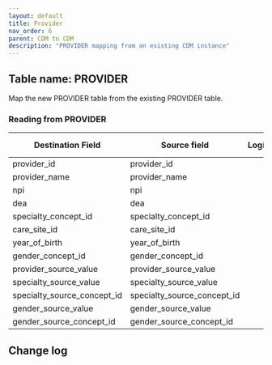 ```yaml
---
layout: default
title: Provider
nav_order: 6
parent: CDM to CDM
description: "PROVIDER mapping from an existing CDM instance"
---
```


## Table name: **PROVIDER**

Map the new PROVIDER table from the existing PROVIDER table.

### Reading from **PROVIDER**

| Destination Field | Source field | Logic | Comment field |
| --- | --- | --- | --- |
| provider_id | provider_id | |  |
| provider_name | provider_name | |  |
| npi | npi  | |  |
| dea | dea | |  |
| specialty_concept_id |specialty_concept_id | | |
| care_site_id | care_site_id | |  |
| year_of_birth |year_of_birth| |  |
| gender_concept_id | gender_concept_id | |  |
| provider_source_value | provider_source_value | |  |
| specialty_source_value | specialty_source_value | |  |
| specialty_source_concept_id | specialty_source_concept_id | |  |
| gender_source_value | gender_source_value | |  |
| gender_source_concept_id | gender_source_concept_id | |  |

## Change log